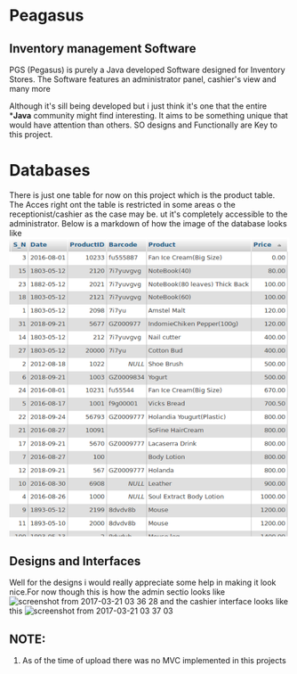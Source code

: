 # Peagasus
## Inventory management Software

PGS (Pegasus) is purely a Java developed Software designed  for Inventory Stores. The Software features an administrator panel, cashier's view and many more


Although it's sill being developed but i just think it's one that the entire ***Java** community might find interesting.
It aims to be something unique that would have attention than others. SO designs and Functionally  are Key to this project.

# Databases
There is just one table for now on this project which is the product table.
The Acces right ont the table is restricted in some areas o the receptionist/cashier as the case may be. ut it's completely accessible to the administrator.
Below is a markdown of how the image of the database looks like
![](./resource/githu.png)

## Designs and Interfaces
Well for the designs i would really appreciate some help in making it look nice.For now though this is how the admin sectio looks like ![screenshot from 2017-03-21 03 36 28](https://cloud.githubusercontent.com/assets/12847386/24130273/dec2e84c-0de7-11e7-9899-e2c8966ed2ca.png)
and the cashier interface looks like this ![screenshot from 2017-03-21 03 37 03](https://cloud.githubusercontent.com/assets/12847386/24130312/0af1e1f2-0de8-11e7-8b62-0397787b4e85.png)

## NOTE:
1) As of the time of upload there was no MVC implemented in this projects
